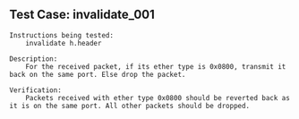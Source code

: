 Test Case: invalidate_001
------------------------

    Instructions being tested:
        invalidate h.header

    Description:
        For the received packet, if its ether type is 0x0800, transmit it back on the same port. Else drop the packet.

    Verification:
        Packets received with ether type 0x0800 should be reverted back as it is on the same port. All other packets should be dropped.
